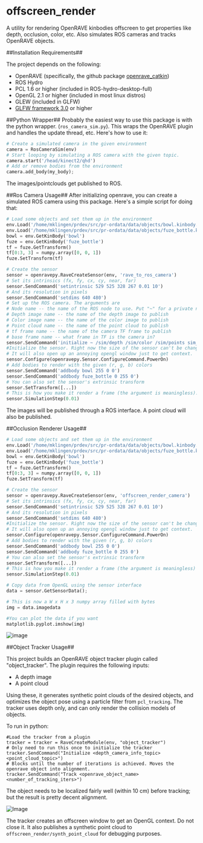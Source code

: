 # offscreen_render
A utility for rendering OpenRAVE kinbodies offscreen to get properties like depth, occlusion, color, etc. Also simulates ROS cameras and tracks OpenRAVE objects.

##Installation Requirements##

The project depends on the following:

* OpenRAVE (specifically, the github package [openrave_catkin](https://github.com/personalrobotics/openrave_catkin))
* ROS Hydro
* PCL 1.6 or higher (included in ROS-hydro-desktop-full)
* OpenGL 2.1 or higher (included in most linux distros)
* GLEW (included in GLFW)
* [GLFW framework 3.0](http://www.glfw.org/) or higher

##Python Wrapper##
Probably the easiest way to use this package is with the python wrapper. (`ros_camera_sim.py`). This wraps the OpenRAVE plugin and handles the update thread, etc. Here's how to use it:

```python
# Create a simulated camera in the given environment
camera = RosCameraSim(env)
# Start looping by simulating a ROS camera with the given topic.
camera.start('/head/kinect2/qhd')
# Add or remove bodies from the environment
camera.add_body(my_body);
```

The images/pointclouds get published to ROS.


##Ros Camera Usage##
After initializing openrave, you can create a simulated ROS camera using this package. Here's a simple script for doing that:
```python
# Load some objects and set them up in the environment
env.Load('/home/mklingen/prdev/src/pr-ordata/data/objects/bowl.kinbody.xml')
env.Load('/home/mklingen/prdev/src/pr-ordata/data/objects/fuze_bottle.kinbody.xml')
bowl = env.GetKinBody('bowl')
fuze = env.GetKinBody('fuze_bottle')
tf = fuze.GetTransform()
tf[0:3, 3] = numpy.array([0, 0, 1])
fuze.SetTransform(tf)

# Create the sensor
sensor = openravepy.RaveCreateSensor(env, 'rave_to_ros_camera')
# Set its intrinsics (fx, fy, cx, cy, near, far)
sensor.SendCommand('setintrinsic 529 525 328 267 0.01 10')
# And its resolution in pixels
sensor.SendCommand('setdims 640 480')
# Set up the ROS camera. The arguments are
# Node name -- the name of the ROS node to use. Put "~" for a private node
# Depth image name -- the name of the depth image to publish
# Color image name -- the name of the color image to publish
# Point cloud name -- the name of the point cloud to publish
# tf frame name -- the name of the camera TF frame to publish
# base frame name -- what frame in TF is the camera in?
sensor.SendCommand('initialize ~ /sim/depth /sim/color /sim/points sim_camera world')
#Initialize the sensor. Right now the size of the sensor can't be changed after you do this.
# It will also open up an annoying opengl window just to get context.
sensor.Configure(openravepy.Sensor.ConfigureCommand.PowerOn)
# Add bodies to render with the given (r, g, b) colors
sensor.SendCommand('addbody bowl 255 0 0')
sensor.SendCommand('addbody fuze_bottle 0 255 0')
# You can also set the sensor's extrinsic transform
sensor.SetTransform([...])
# This is how you make it render a frame (the argument is meaningless). Call this again and again to get more images.
sensor.SimulationStep(0.01)
```
The images will be published through a ROS interface. A point cloud will also be published.

##Occlusion Renderer Usage##

```python
# Load some objects and set them up in the environment
env.Load('/home/mklingen/prdev/src/pr-ordata/data/objects/bowl.kinbody.xml')
env.Load('/home/mklingen/prdev/src/pr-ordata/data/objects/fuze_bottle.kinbody.xml')
bowl = env.GetKinBody('bowl')
fuze = env.GetKinBody('fuze_bottle')
tf = fuze.GetTransform()
tf[0:3, 3] = numpy.array([0, 0, 1])
fuze.SetTransform(tf)

# Create the sensor
sensor = openravepy.RaveCreateSensor(env, 'offscreen_render_camera')
# Set its intrinsics (fx, fy, cx, cy, near, far)
sensor.SendCommand('setintrinsic 529 525 328 267 0.01 10')
# And its resolution in pixels
sensor.SendCommand('setdims 640 480')
#Initialize the sensor. Right now the size of the sensor can't be changed after you do this.
# It will also open up an annoying opengl window just to get context.
sensor.Configure(openravepy.Sensor.ConfigureCommand.PowerOn)
# Add bodies to render with the given (r, g, b) colors
sensor.SendCommand('addbody bowl 255 0 0')
sensor.SendCommand('addbody fuze_bottle 0 255 0')
# You can also set the sensor's extrinsic transform
sensor.SetTransform([...])
# This is how you make it render a frame (the argument is meaningless)
sensor.SimulationStep(0.01)

# Copy data from OpenGL using the sensor interface
data = sensor.GetSensorData();

# This is now a W x H x 3 numpy array filled with bytes
img = data.imagedata

#You can plot the data if you want
matplotlib.pyplot.imshow(img)
```
![image](https://camo.githubusercontent.com/1ffdf9d3c652d0d8e5ff2ffdcb99b28824b27eb0/687474703a2f2f692e696d6775722e636f6d2f7a61566576354a2e706e67)

##Object Tracker Usage##

This project builds an OpenRAVE object tracker plugin called "object_tracker". The plugin requires the following inputs:

* A depth image
* A point cloud

Using these, it generates synthetic point clouds of the desired objects, and optimizes the object pose using a particle filter from `pcl_tracking`. The tracker uses depth only, and can only render the collision models of objects.

To run in python:

    #Load the tracker from a plugin
    tracker = tracker = RaveCreateModule(env, "object_tracker")
    # Only need to run this once to initialize the tracker
    tracker.SendCommand("Initialize <depth_camera_info_topic> <point_cloud_topic>")
    # Blocks until the number of iterations is achieved. Moves the openrave object into alignment.
    tracker.SendCommand("Track <openrave_object_name> <number_of_tracking_iters>")
    
The object needs to be localized fairly well (within 10 cm) before tracking; but the result is pretty decent alignment.

![Image](http://i.imgur.com/hhyGqER.png)

The tracker creates an offscreen window to get an OpenGL context. Do not close it. It also publishes a synthetic point cloud to `offscreen_render/synth_point_cloud` for debugging purposes.
